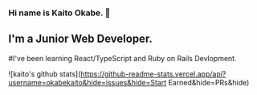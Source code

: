 ### Hi  name is Kaito Okabe. 👋

## I'm a Junior Web Developer.

#I've been learning React/TypeScript and Ruby on Rails Devlopment.

![kaito's github stats](https://github-readme-stats.vercel.app/api?username=okabekaito&hide=issues&hide=Start Earned&hide=PRs&hide)

